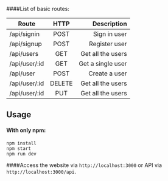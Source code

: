 ####List of basic routes:

| Route          | HTTP   | Description  |
| ----------     |:------:|-------------:|
| /api/signin    | POST    | Sign in user |
| /api/signup    | POST    | Register user |
| /api/users     | GET     | Get all the users |
| /api/user/:id  | GET     | Get a single user |
| /api/user      | POST    | Create a user |
| /api/user/:id  | DELETE  | Get all the users |
| /api/user/:id  | PUT     | Get all the users |

## Usage
#### With only npm:

```
npm install
npm start
npm run dev
```
####Access the website via ```http://localhost:3000``` or API via ```http://localhost:3000/api```.
